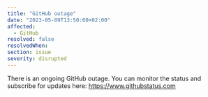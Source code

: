 ```yaml
---
title: "GitHub outage"
date: "2023-05-09T13:50:00+02:00"
affected:
  - GitHub
resolved: false
resolvedWhen:
section: issue
severity: disrupted
---
```


There is an ongoing GitHub outage.
You can monitor the status and subscribe for updates here: https://www.githubstatus.com
